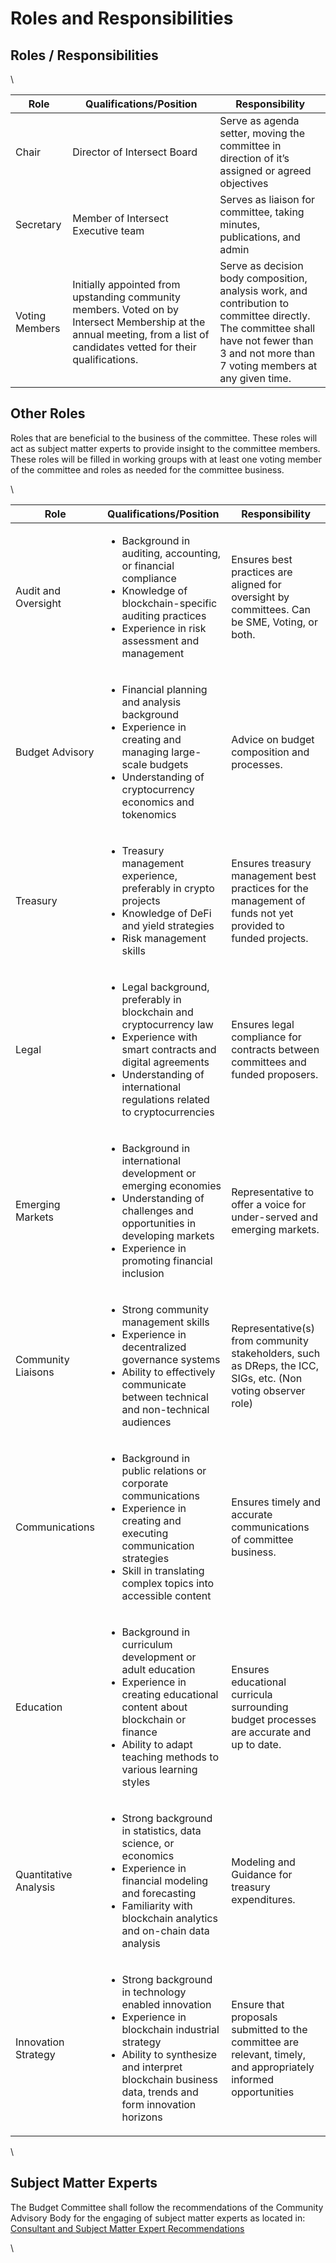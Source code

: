 # Roles and Responsibilities

## Roles / Responsibilities

\


| Role           | Qualifications/Position                                                                                                                                                   | Responsibility                                                                                                                                                                             |
| -------------- | ------------------------------------------------------------------------------------------------------------------------------------------------------------------------- | ------------------------------------------------------------------------------------------------------------------------------------------------------------------------------------------ |
| Chair          | Director of Intersect Board                                                                                                                                               | Serve as agenda setter, moving the committee in direction of it’s assigned or agreed objectives                                                                                            |
| Secretary      | Member of Intersect Executive team                                                                                                                                        | Serves as liaison for committee, taking minutes, publications, and admin                                                                                                                   |
| Voting Members | Initially appointed from upstanding community members. Voted on by Intersect Membership at the annual meeting, from a list of candidates vetted for their qualifications. | Serve as decision body composition, analysis work, and contribution to committee directly. The committee shall have not fewer than 3 and not more than 7 voting members at any given time. |

## Other Roles

Roles that are beneficial to the business of the committee. These roles will act as subject matter experts to provide insight to the committee members. These roles will be filled in working groups with at least one voting member of the committee and roles as needed for the committee business.

\


| Role                  | Qualifications/Position                                                                                                                                                                                                               | Responsibility                                                                                                     |
| --------------------- | ------------------------------------------------------------------------------------------------------------------------------------------------------------------------------------------------------------------------------------- | ------------------------------------------------------------------------------------------------------------------ |
| Audit and Oversight   | <ul><li>Background in auditing, accounting, or financial compliance</li><li>Knowledge of blockchain-specific auditing practices</li><li>Experience in risk assessment and management</li></ul>                                        | Ensures best practices are aligned for oversight by committees. Can be SME, Voting, or both.                       |
| Budget Advisory       | <ul><li>Financial planning and analysis background</li><li>Experience in creating and managing large-scale budgets</li><li>Understanding of cryptocurrency economics and tokenomics</li></ul>                                         | Advice on budget composition and processes.                                                                        |
| Treasury              | <ul><li>Treasury management experience, preferably in crypto projects</li><li>Knowledge of DeFi and yield strategies</li><li>Risk management skills</li></ul>                                                                         | Ensures treasury management best practices for the management of funds not yet provided to funded projects.        |
| Legal                 | <ul><li>Legal background, preferably in blockchain and cryptocurrency law</li><li>Experience with smart contracts and digital agreements</li><li>Understanding of international regulations related to cryptocurrencies</li></ul>     | Ensures legal compliance for contracts between committees and funded proposers.                                    |
| Emerging Markets      | <ul><li>Background in international development or emerging economies</li><li>Understanding of challenges and opportunities in developing markets</li><li>Experience in promoting financial inclusion</li></ul>                       | Representative to offer a voice for under-served and emerging markets.                                             |
| Community Liaisons    | <ul><li>Strong community management skills</li><li>Experience in decentralized governance systems</li><li>Ability to effectively communicate between technical and non-technical audiences</li></ul>                                  | Representative(s) from community stakeholders, such as DReps, the ICC, SIGs, etc. (Non voting observer role)       |
| Communications        | <ul><li>Background in public relations or corporate communications</li><li>Experience in creating and executing communication strategies</li><li>Skill in translating complex topics into accessible content</li></ul>                | Ensures timely and accurate communications of committee business.                                                  |
| Education             | <ul><li>Background in curriculum development or adult education</li><li>Experience in creating educational content about blockchain or finance</li><li>Ability to adapt teaching methods to various learning styles</li></ul>         | Ensures educational curricula surrounding budget processes are accurate and up to date.                            |
| Quantitative Analysis | <ul><li>Strong background in statistics, data science, or economics</li><li>Experience in financial modeling and forecasting</li><li>Familiarity with blockchain analytics and on-chain data analysis</li></ul>                       | Modeling and Guidance for treasury expenditures.                                                                   |
| Innovation Strategy   | <ul><li>Strong background in technology enabled innovation </li><li>Experience in blockchain industrial strategy</li><li>Ability to synthesize and interpret blockchain business data, trends and form innovation horizons </li></ul> | Ensure that proposals submitted to the committee are relevant, timely, and appropriately informed opportunities    |

\


## Subject Matter Experts

The Budget Committee shall follow the recommendations of the Community Advisory Body for the engaging of subject matter experts as located in: [Consultant and Subject Matter Expert Recommendations](https://docs.google.com/document/d/1glkQw6m6bpoyG4dAQPK-ffqnCa0oNbjrzWM5sxkYUGg/edit?usp=sharing)

\
